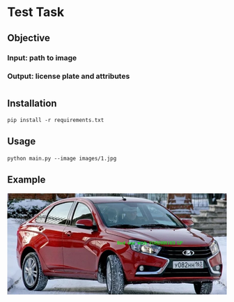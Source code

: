 # Test Task

## Objective
### Input: path to image
### Output: license plate and attributes

#
## Installation
    pip install -r requirements.txt

## Usage
    python main.py --image images/1.jpg

## Example

![Image](./assets/example.jpg)